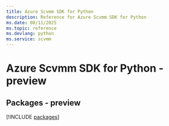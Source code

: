 ```yaml
---
title: Azure Scvmm SDK for Python
description: Reference for Azure Scvmm SDK for Python
ms.date: 08/11/2025
ms.topic: reference
ms.devlang: python
ms.service: scvmm
---
```

# Azure Scvmm SDK for Python - preview
## Packages - preview
[!INCLUDE [packages](scvmm-index.md)]